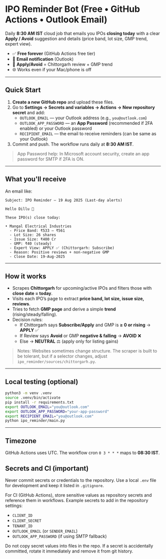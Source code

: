 # IPO Reminder Bot (Free • GitHub Actions • Outlook Email)

Daily **8:30 AM IST** cloud job that emails you IPOs **closing today** with a clear **Apply / Avoid** suggestion and details (price band, lot size, GMP trend, expert view).

- ✅ **Free forever** (GitHub Actions free tier)
- 🔔 **Email notification** (Outlook)
- 🧠 **Apply/Avoid** = Chittorgarh review + GMP trend
- 🌐 Works even if your Mac/phone is off

---

## Quick Start

1. **Create a new GitHub repo** and upload these files.
2. Go to **Settings → Secrets and variables → Actions → New repository secret** and add:
   - `OUTLOOK_EMAIL` — your Outlook address (e.g., `you@outlook.com`)
   - `OUTLOOK_APP_PASSWORD` — an **App Password** (recommended if 2FA enabled) or your Outlook password
   - `RECIPIENT_EMAIL` — the email to receive reminders (can be same as your Outlook)
3. Commit and push. The workflow runs daily at **8:30 AM IST**.

> App Password help: In Microsoft account security, create an app password for SMTP if 2FA is ON.

---

## What you'll receive

An email like:

```
Subject: IPO Reminder – 19 Aug 2025 (Last-day alerts)

Hello Dillu 👋

These IPO(s) close today:

• Mangal Electrical Industries
  - Price Band: ₹533 – ₹561
  - Lot Size: 26 shares
  - Issue Size: ₹400 Cr
  - GMP: ₹40 (steady)
  - Expert View: APPLY ✅ (Chittorgarh: Subscribe)
  - Reason: Positive reviews + non-negative GMP
  - Close Date: 19-Aug-2025
```

---

## How it works

- Scrapes **Chittorgarh** for upcoming/active IPOs and filters those with **close date = today**.
- Visits each IPO’s page to extract **price band, lot size, issue size, reviews**.
- Tries to fetch **GMP page** and derive a simple **trend** (rising/steady/falling).
- Decision rules:
  - If Chittorgarh says **Subscribe/Apply** and GMP is **≥ 0 or rising** → **APPLY** ✅
  - If Review says **Avoid** or GMP **negative & falling** → **AVOID** ❌
  - Else → **NEUTRAL** ⚖ (apply only for listing gains)

> Notes: Websites sometimes change structure. The scraper is built to be tolerant, but if a selector changes, adjust `ipo_reminder/sources/chittorgarh.py`.

---

## Local testing (optional)

```bash
python3 -m venv .venv
source .venv/bin/activate
pip install -r requirements.txt
export OUTLOOK_EMAIL="you@outlook.com"
export OUTLOOK_APP_PASSWORD="your-app-password"
export RECIPIENT_EMAIL="you@outlook.com"
python ipo_reminder/main.py
```

---

## Timezone

GitHub Actions uses UTC. The workflow cron `0 3 * * *` maps to **08:30 IST**.

## Secrets and CI (important)

Never commit secrets or credentials to the repository. Use a local `.env` file for development and keep it listed in `.gitignore`.

For CI (GitHub Actions), store sensitive values as repository secrets and reference them in workflows. Example secrets to add in the repository settings:

- `CLIENT_ID`
- `CLIENT_SECRET`
- `TENANT_ID`
- `OUTLOOK_EMAIL` (or `SENDER_EMAIL`)
- `OUTLOOK_APP_PASSWORD` (if using SMTP fallback)

Do not copy secret values into files in the repo. If a secret is accidentally committed, rotate it immediately and remove it from git history.
